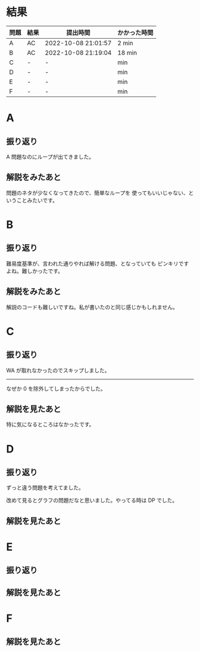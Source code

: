 # 結果

| 問題 | 結果 | 提出時間            | かかった時間 |
|------|------|---------------------|--------------|
| A    | AC   | 2022-10-08 21:01:57 | 2 min        |
| B    | AC   | 2022-10-08 21:19:04 | 18 min       |
| C    | -    | -                   |     min      |
| D    | -    | -                   |     min      |
| E    | -    | -                   |     min      |
| F    | -    | -                   |     min      |

# A

## 振り返り

A 問題なのにループが出てきました。

## 解説をみたあと

問題のネタが少なくなってきたので、簡単なループを
使ってもいいじゃない、ということみたいです。

# B

## 振り返り

難易度基準が、言われた通りやれば解ける問題、となっていても
ピンキリですよね。難しかったです。

## 解説をみたあと

解説のコードも難しいですね。私が書いたのと同じ感じかもしれません。

# C

## 振り返り

WA が取れなかったのでスキップしました。

---

なぜか 0 を除外してしまったからでした。

## 解説を見たあと

特に気になるところはなかったです。

# D

## 振り返り

ずっと違う問題を考えてました。

改めて見るとグラフの問題だなと思いました。やってる時は DP でした。

## 解説を見たあと

# E

## 振り返り

## 解説を見たあと

# F

## 解説を見たあと
